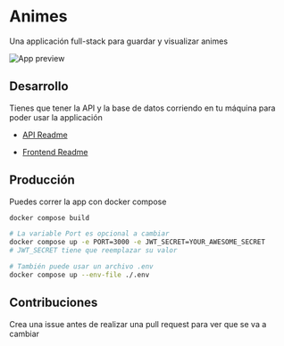 # Animes

Una applicación full-stack para guardar y visualizar animes

![App preview](https://github.com/jbuendia1y/animes/assets/71197875/73650792-b9d8-43e5-bce4-4e10858e650e)

## Desarrollo

Tienes que tener la API y la base de datos corriendo en tu máquina para poder usar la applicación

- [API Readme](./api/README.md)

- [Frontend Readme](./frontend/README.md)

## Producción

Puedes correr la app con docker compose

```bash
docker compose build

# La variable Port es opcional a cambiar
docker compose up -e PORT=3000 -e JWT_SECRET=YOUR_AWESOME_SECRET
# JWT_SECRET tiene que reemplazar su valor

# También puede usar un archivo .env
docker compose up --env-file ./.env
```

## Contribuciones

Crea una issue antes de realizar una pull request para ver que se va a cambiar
